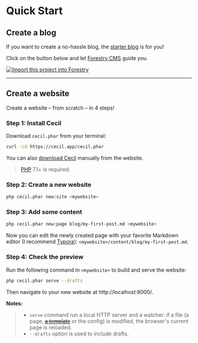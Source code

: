 <!--
description: "Create a new static site and preview it locally."
-->

# Quick Start

## Create a blog

If you want to create a no-hassle blog, the [starter blog](https://github.com/Cecilapp/the-butler#readme) is for you!

Click on the button below and let [Forestry CMS](https://forestry.io) guide you.

[![Import this project into Forestry](https://assets.forestry.io/import-to-forestryK.svg)](https://cecil.app/cms/forestry/import/)

----

## Create a website

Create a website – from scratch – in 4 steps!

### Step 1: Install Cecil

Download `cecil.phar` from your terminal:

```bash
curl -LO https://cecil.app/cecil.phar
```

You can also [download Cecil](https://cecil.app/download/) manually from the website.

> [PHP](http://php.net/manual/en/install.php) 7.1+ is required.

### Step 2: Create a new website

```bash
php cecil.phar new:site <mywebsite>
```

### Step 3: Add some content

```bash
php cecil.phar new:page blog/my-first-post.md <mywebsite>
```

Now you can edit the newly created page with your favorite Markdown editor (I recommend [Typora](https://www.typora.io)): `<mywebsite>/content/blog/my-first-post.md`.

### Step 4: Check the preview

Run the following command in `<mywebsite>` to build and serve the website:

```bash
php cecil.phar serve --drafts
```

Then navigate to your new website at http://localhost:8000/.

**Notes:**

>- `serve` command run a local HTTP server and a watcher: if a file (a page, [~~a template~~](https://github.com/Cecilapp/Cecil/issues/321) or the config) is modified, the browser's current page is reloaded.
>- `--drafts` option is used to include drafts.
